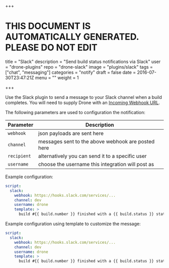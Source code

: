 +++

# THIS DOCUMENT IS AUTOMATICALLY GENERATED. PLEASE DO NOT EDIT

title = "Slack"
description = "Send build status notifications via Slack"
user = "drone-plugins"
repo = "drone-slack"
image = "plugins/slack"
tags = ["chat", "messaging"]
categories = "notify"
draft = false
date = 2016-07-30T23:47:21Z
menu = ""
weight = 1

+++

Use the Slack plugin to send a message to your Slack channel when a build completes. You will need to supply Drone with an [Incoming Webhook URL](https://my.slack.com/services/new/incoming-webhook).

The following parameters are used to configuration the notification:

Parameter     | Description
--------------|----------------------------
`webhook`     | json payloads are sent here
`channel`     | messages sent to the above webhook are posted here
`recipient`   | alternatively you can send it to a specific user
`username`    | choose the username this integration will post as

Example configuration:

```yaml
script:
  slack:
    webhook: https://hooks.slack.com/services/...
    channel: dev
    username: drone
    template: >
      build #{{ build.number }} finished with a {{ build.status }} status
```

Example configuration using template to customize the message:

```yaml
script:
  slack:
    webhook: https://hooks.slack.com/services/...
    channel: dev
    username: drone
    template: >
      build #{{ build.number }} finished with a {{ build.status }} status
```

